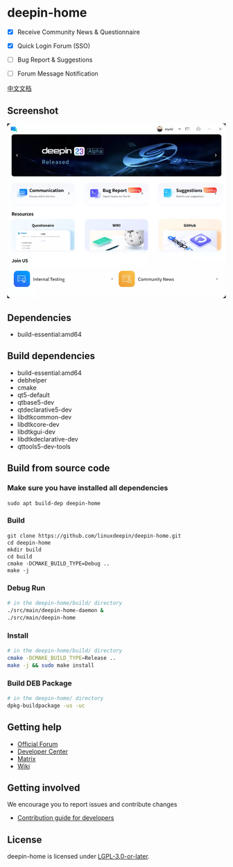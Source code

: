 # deepin-home

- [x] Receive Community News & Questionnaire

- [x] Quick Login Forum (SSO)

- [ ] Bug Report & Suggestions

- [ ] Forum Message Notification

[中文文档](README.zh_CN.md)

## Screenshot

![Screenshot](docs/screenshots/home_en.webp)

## Dependencies

- build-essential:amd64

## Build dependencies

- build-essential:amd64
- debhelper
- cmake
- qt5-default
- qtbase5-dev
- qtdeclarative5-dev
- libdtkcommon-dev
- libdtkcore-dev
- libdtkgui-dev
- libdtkdeclarative-dev
- qttools5-dev-tools

## Build from source code

### Make sure you have installed all dependencies

```shell
sudo apt build-dep deepin-home
```

### Build

```shell
git clone https://github.com/linuxdeepin/deepin-home.git
cd deepin-home
mkdir build
cd build
cmake -DCMAKE_BUILD_TYPE=Debug ..
make -j
```

### Debug Run

```sh
# in the deepin-home/build/ directory
./src/main/deepin-home-daemon &
./src/main/deepin-home
```

### Install

```sh
# in the deepin-home/build/ directory
cmake -DCMAKE_BUILD_TYPE=Release ..
make -j && sudo make install
```

### Build DEB Package

```sh
# in the deepin-home/ directory
dpkg-buildpackage -us -uc
```

## Getting help

- [Official Forum](https://bbs.deepin.org/)
- [Developer Center](https://github.com/linuxdeepin/developer-center)
- [Matrix](https://matrix.to/#/#deepin:matrix.org)
- [Wiki](https://wiki.deepin.org/)

## Getting involved

We encourage you to report issues and contribute changes

- [Contribution guide for developers](https://github.com/linuxdeepin/developer-center/wiki/Contribution-Guidelines-for-Developers-en)

## License

deepin-home is licensed under [LGPL-3.0-or-later](LICENSE).
